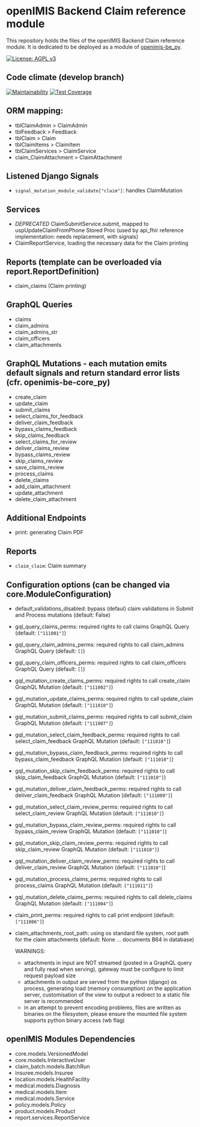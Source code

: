 # openIMIS Backend Claim reference module
This repository holds the files of the openIMIS Backend Claim reference module.
It is dedicated to be deployed as a module of [openimis-be_py](https://github.com/openimis/openimis-be_py).

[![License: AGPL v3](https://img.shields.io/badge/License-AGPL%20v3-blue.svg)](https://www.gnu.org/licenses/agpl-3.0)

## Code climate (develop branch)

[![Maintainability](https://img.shields.io/codeclimate/maintainability/openimis/openimis-be-claim_py.svg)](https://codeclimate.com/github/openimis/openimis-be-claim_py/maintainability)
[![Test Coverage](https://img.shields.io/codeclimate/coverage/openimis/openimis-be-claim_py.svg)](https://codeclimate.com/github/openimis/openimis-be-claim_py)

## ORM mapping:
* tblClaimAdmin > ClaimAdmin
* tblFeedback > Feedback
* tblClaim  > Claim
* tblClaimItems > ClaimItem
* tblClaimServices > ClaimService
* claim_ClaimAttachment > ClaimAttachment

## Listened Django Signals
* `signal_mutation_module_validate["claim"]`: handles ClaimMutation

## Services
* *DEPRECATED* ClaimSubmitService.submit, mapped to uspUpdateClaimFromPhone Stored Proc (used by api_fhir reference implementation: needs replacement, with signals)
* ClaimReportService, loading the necessary data for the Claim printing

## Reports (template can be overloaded via report.ReportDefinition)
* claim_claims (Claim printing)

## GraphQL Queries
* claims
* claim_admins
* claim_admins_str
* claim_officers
* claim_attachments

## GraphQL Mutations - each mutation emits default signals and return standard error lists (cfr. openimis-be-core_py)
* create_claim
* update_claim
* submit_claims
* select_claims_for_feedback
* deliver_claim_feedback
* bypass_claims_feedback
* skip_claims_feedback
* select_claims_for_review
* deliver_claims_review
* bypass_claims_review
* skip_claims_review
* save_claims_review
* process_claims
* delete_claims
* add_claim_attachment
* update_attachment
* delete_claim_attachment

## Additional Endpoints
* print: generating Claim PDF

## Reports
* `claim_claim`: Claim summary

## Configuration options (can be changed via core.ModuleConfiguration)
* default_validations_disabled: bypass (defaul) claim validations in Submit and Process mutations (default: False)
* gql_query_claims_perms: required rights to call claims GraphQL Query
  (default: `["111001"]`)
* gql_query_claim_admins_perms: required rights to call claim_admins GraphQL Query (default: `[]`)
* gql_query_claim_officers_perms: required rights to call claim_officers GraphQL Query (default: `[]`)
* gql_mutation_create_claims_perms: required rights to call create_claim GraphQL Mutation (default: `["111002"]`)
* gql_mutation_update_claims_perms: required rights to call update_claim GraphQL Mutation (default: `["111010"]`)
* gql_mutation_submit_claims_perms: required rights to call submit_claim GraphQL Mutation (default: `["111007"]`)
* gql_mutation_select_claim_feedback_perms: required rights to call select_claim_feedback GraphQL Mutation (default: `["111010"]`)
* gql_mutation_bypass_claim_feedback_perms: required rights to call bypass_claim_feedback GraphQL Mutation (default: `["111010"]`)
* gql_mutation_skip_claim_feedback_perms: required rights to call skip_claim_feedback GraphQL Mutation (default: `["111010"]`)
* gql_mutation_deliver_claim_feedback_perms: required rights to call deliver_claim_feedback GraphQL Mutation (default: `["111009"]`)
* gql_mutation_select_claim_review_perms: required rights to call select_claim_review GraphQL Mutation (default: `["111010"]`)
* gql_mutation_bypass_claim_review_perms: required rights to call bypass_claim_review GraphQL Mutation (default: `["111010"]`)
* gql_mutation_skip_claim_review_perms: required rights to call skip_claim_review GraphQL Mutation (default: `["111010"]`)
* gql_mutation_deliver_claim_review_perms: required rights to call deliver_claim_review GraphQL Mutation (default: `["111010"]`)
* gql_mutation_process_claims_perms: required rights to call process_claims GraphQL Mutation (default: `["111011"]`)
* gql_mutation_delete_claims_perms: required rights to call delete_claims GraphQL Mutation (default: `["111004"]`)
* claim_print_perms: required rights to call print endpoint (default: `["111006"]`)
* claim_attachments_root_path: using os standard file system, root path for the claim attachments (default: None ... documents B64 in database)

  WARNINGS:
  * attachments in input are NOT streamed (posted in a GraphQL query and fully read when serving), gateway must be configure to limit request payload size
  * attachments in output are served from the python (django) os process, generating load (memory consumption) on the application server, customisation of the view to output a redirect to a static file server is recommended
  * in an attempt to prevent encoding problems, files are written as binaries on the filesystem, please ensure the mounted file system supports python binary access (wb flag)


## openIMIS Modules Dependencies
* core.models.VersionedModel
* core.models.InteractiveUser
* claim_batch.models.BatchRun
* insuree.models.Insuree
* location.models.HealthFacility
* medical.models.Diagnosis
* medical.models.Item
* medical.models.Service
* policy.models.Policy
* product.models.Product
* report.services.ReportService

